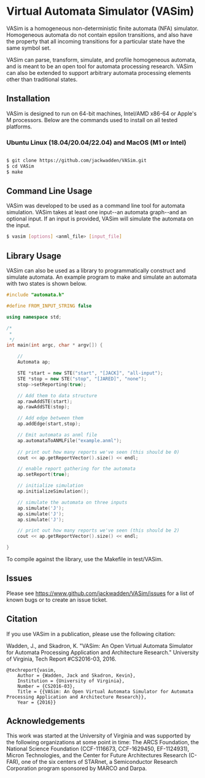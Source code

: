 # Virtual Automata Simulator (VASim)

VASim is a homogeneous non-deterministic finite automata (NFA) simulator. Homogeneous automata do not contain epsilon transitions, and also have the property that all incoming transitions for a particular state have the same symbol set.

VASim can parse, transform, simulate, and profile homogeneous automata, and is meant to be an open tool for automata processing research. VASim can also be extended to support arbitrary automata processing elements other than traditional states.

## Installation

VASim is designed to run on 64-bit machines, Intel/AMD x86-64 or Apple's M processors. Below are the commands used to install on all tested platforms.

### Ubuntu Linux (18.04/20.04/22.04) and MacOS (M1 or Intel)
```bash

$ git clone https://github.com/jackwadden/VASim.git
$ cd VASim
$ make

```

## Command Line Usage

VASim was developed to be used as a command line tool for automata simulation. VASim takes at least one input--an automata graph--and an optional input. If an input is provided, VASim will simulate the automata on the input.

```bash
$ vasim [options] <anml_file> [input_file]
```

## Library Usage

VASim can also be used as a library to programmatically construct and simulate automata. An example program to make and simulate an automata with two states is shown below.

```c++
#include "automata.h"

#define FROM_INPUT_STRING false

using namespace std;

/*
 *
 */
int main(int argc, char * argv[]) {

    //
    Automata ap;

    STE *start = new STE("start", "[JACK]", "all-input");
    STE *stop = new STE("stop", "[JARED]", "none");
    stop->setReporting(true);

    // Add them to data structure
    ap.rawAddSTE(start);
    ap.rawAddSTE(stop);

    // Add edge between them
    ap.addEdge(start,stop);

    // Emit automata as anml file
    ap.automataToANMLFile("example.anml");
        
    // print out how many reports we've seen (this should be 0)
    cout << ap.getReportVector().size() << endl;

    // enable report gathering for the automata
    ap.setReport(true);

    // initialize simulation
    ap.initializeSimulation();

    // simulate the automata on three inputs
    ap.simulate('J');
    ap.simulate('J');
    ap.simulate('J');

    // print out how many reports we've seen (this should be 2)
    cout << ap.getReportVector().size() << endl;

}
```

To compile against the library, use the Makefile in test/VASim.

## Issues

Please see https://www.github.com/jackwadden/VASim/issues for a list of known bugs or to create an issue ticket.

## Citation
If you use VASim in a publication, please use the following citation:

Wadden, J., and Skadron, K. "VASim: An Open Virtual Automata Simulator for Automata Processing Application and Architecture Research." University of Virginia, Tech Report #CS2016-03, 2016.

```
@techreport{vasim,
    Author = {Wadden, Jack and Skadron, Kevin},
    Institution = {University of Virginia},
    Number = {CS2016-03},
    Title = {{VASim: An Open Virtual Automata Simulator for Automata Processing Application and Architecture Research}},
    Year = {2016}}

```
## Acknowledgements
This work was started at the University of Virginia and was supported by the following organizations at some point in time: The ARCS Foundation, the National Science Foundation (CCF-1116673, CCF-1629450, EF-1124931), Micron Technologies, and the Center for Future Architectures Research (C-FAR), one of the six centers of STARnet, a Semiconductor Research Corporation program sponsored by MARCO and Darpa.
